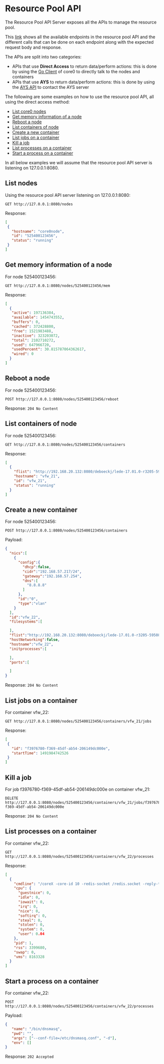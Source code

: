 # Resource Pool API

The Resource Pool API Server exposes all the APIs to manage the resource pool.

This [link](https://rawgit.com/zero-os/0-rest-api/master/raml/api.html) shows all the available endpoints in the resource pool API and the different calls that can be done on each endpoint along with the expected request body and response.

The APIs are split into two categories:

- APIs that use **Direct Access** to return data/perform actions: this is done by using the [Go Client](https://github.com/g8os/go-client) of core0 to directly talk to the nodes and containers
- APIs that use **AYS** to return data/perform actions: this is done by using the [AYS API](https://rawgit.com/Jumpscale/jumpscale_core8/8.2.0/specs/ays_api.html) to contact the AYS server

The following are some examples on how to use the resource pool API, all using the direct access method:

- [List core0 nodes](#list-nodes)
- [Get memory information of a node](#memory-info)
- [Reboot a node](#reboot-node)
- [List containers of node](#list-containers)
- [Create a new container](#create-container)
- [List jobs on a container](#list-jobs)
- [Kill a job](#kill-job)
- [List processes on a container](#list-processes)
- [Start a process on a container](#start-process)

In all below examples we will assume that the resource pool API server is listening on 127.0.0.1:8080.

<a id="list-nodes"></a>
## List nodes

Using the resource pool API server listening on 127.0.0.1:8080:
```
GET http://127.0.0.1:8080/nodes
```

Response:
```json
[
 {
   "hostname": "core0node",
   "id": "525400123456",
   "status": "running"
 }
]
```


<a id="memory-info"></a>
## Get memory information of a node

For node 525400123456:
```
GET http://127.0.0.1:8080/nodes/525400123456/mem
```

Response:
```json
[
  {
   "active": 197136384,
   "available": 1454743552,
   "buffers": 0,
   "cached": 372428800,
   "free": 1521983488,
   "inactive": 323203072,
   "total": 2102710272,
   "used": 647966720,
   "usedPercent": 30.815787064362617,
   "wired": 0
  }
]
```


<a id="reboot-node"></a>
## Reboot a node

For node 525400123456:
```
POST http://127.0.0.1:8080/nodes/525400123456/reboot
```

Response: `204 No Content`


<a id="list-containers"></a>
## List containers of node

For node 525400123456:

```
GET http://127.0.0.1:8080/nodes/525400123456/containers
```

Response:
```json
[
  {
    "flist": "http://192.168.20.132:8080/deboeckj/lede-17.01.0-r3205-59508e3-x86-64-generic-rootfs.flist",
    "hostname": "vfw_21",
    "id": "vfw_21",
    "status": "running"
  }
]
```


<a id="create-container"></a>
## Create a new container

For node 525400123456:
```
POST http://127.0.0.1:8080/nodes/525400123456/containers
```

Payload:
```json
{
  "nics":[
    {
      "config":{
        "dhcp":false,
        "cidr":"192.168.57.217/24",
        "gateway":"192.168.57.254",
        "dns":[
          "8.8.8.8"
        ]
      },
      "id":"0",
      "type":"vlan"
    }
  ],
  "id":"vfw_22",
  "filesystems":[

  ],
  "flist":"http://192.168.20.132:8080/deboeckj/lede-17.01.0-r3205-59508e3-x86-64-generic-rootfs.flist",
  "hostNetworking":false,
  "hostname":"vfw_22",
  "initprocesses":[

  ],
  "ports":[

  ]
}  
```

Response: `204 No Content`


<a id="list-jobs"></a>
## List jobs on a container

For container vfw_22:
```
GET http://127.0.0.1:8080/nodes/525400123456/containers/vfw_21/jobs
```

Response:
```json
[
 {
   "id": "f3976780-f369-45df-ab54-206149dc000e",
   "startTime": 1491984742526
 }
]
```


<a id="kill-job"></a>
## Kill a job

For job f3976780-f369-45df-ab54-206149dc000e on container vfw_21:

```
DELETE http://127.0.0.1:8080/nodes/525400123456/containers/vfw_21/jobs/f3976780-f369-45df-ab54-206149dc000e
```

Response: `204 No Content`


<a id="list-processes"></a>
## List processes on a container

For container vfw_22:
```
GET http://127.0.0.1:8080/nodes/525400123456/containers/vfw_22/processes
```

Response:
```json
[
  {
    "cmdline": "/coreX -core-id 10 -redis-socket /redis.socket -reply-to corex:results -hostname vfw_22",
    "cpu": {
      "guestnice": 0,
      "idle": 0,
      "iowait": 0,
      "irq": 0,
      "nice": 0,
      "softirq": 0,
      "steal": 0,
      "stolen": 0,
      "system": 0,
      "user": 0.04
    },
    "pid": 1,
    "rss": 3399680,
    "swap": 0,
    "vms": 8163328
  }
]
```


<a id="start-process"></a>
## Start a process on a container

For container vfw_22:
```
POST http://127.0.0.1:8080/nodes/525400123456/containers/vfw_22/processes
```

Payload:
```json
{
   "name": "/bin/dnsmasq",
   "pwd": "",
   "args": ["--conf-file=/etc/dnsmasq.conf", "-d"],
   "env": []
}
```

Response: `202 Accepted`
